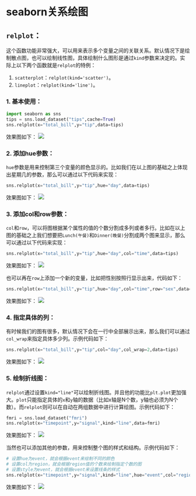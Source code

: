 # seaborn关系绘图

## `relplot`：
这个函数功能非常强大，可以用来表示多个变量之间的关联关系。默认情况下是绘制散点图，也可以绘制线性图，具体绘制什么图形是通过`kind`参数来决定的。实际上以下两个函数就是`relplot`的特例：
1. `scatterplot`：`relplot(kind='scatter')`。
2. `lineplot`：`relplot(kind='line')`。

### 1. 基本使用：
```python
import seaborn as sns
tips = sns.load_dataset("tips",cache=True)
sns.relplot(x="total_bill",y="tip",data=tips)
```
效果图如下：
![](/assets/chapter05/relplot1.png)


### 2. 添加hue参数：
`hue`参数是用来控制第三个变量的颜色显示的。比如我们在以上图的基础之上体现出星期几的参数，那么可以通过以下代码来实现：
```python
sns.relplot(x="total_bill",y="tip",hue="day",data=tips)
```
效果图如下：
![](/assets/chapter05/relplot2.png)

### 3. 添加col和row参数：
`col`和`row`，可以将图根据某个属性的值的个数分割成多列或者多行。比如在以上图的基础之上我们想要把`Lunch(午餐)`和`Dinner(晚餐)`分割成两个图来显示，那么可以通过以下代码来实现：
```python
sns.relplot(x="total_bill",y="tip",hue="day",col="time",data=tips)
```
效果图如下：
![](/assets/chapter05/relplot3.png)

也可以再在`row`上添加一个新的变量，比如把性别按照行显示出来，代码如下：
```python
sns.relplot(x="total_bill",y="tip",hue="day",col="time",row="sex",data=tips)
```
效果图如下：
![](/assets/chapter05/relplot4.png)

### 4. 指定具体的列：
有时候我们的图有很多，默认情况下会在一行中全部展示出来，那么我们可以通过`col_wrap`来指定具体多少列。示例代码如下：
```python
sns.relplot(x="total_bill",y="tip",col="day",col_wrap=2,data=tips)
```
效果图如下：
![](/assets/chapter05/relplot5.png)


### 5. 绘制折线图：
`relplot`通过设置`kind="line"`可以绘制折线图。并且他的功能比`plt.plot`更加强大。`plot`只能指定具体的`x`和`y`轴的数据（比如x轴是N个数，y轴也必须为N个数）。而`relplot`则可以在自动在两组数据中进行计算绘图。示例代码如下：
```python
fmri = sns.load_dataset("fmri")
sns.relplot(x="timepoint",y="signal",kind="line",data=fmri)
```
效果图如下：
![](/assets/chapter05/relplot6.png)

当然也可以添加其他的参数，用来控制整个图的样式和结构。示例代码如下：
```python
# 设置hue为event，就会根据event来绘制不同的颜色
# 设置col为region，就会根据region值的个数来绘制指定个数的图
# 设置style为event，就会根据event来设置线条的样式
sns.relplot(x="timepoint",y="signal",kind="line",hue="event",col="region",style="event",data=fmri)
```
效果图如下：
![](/assets/chapter05/relplot7.png)








